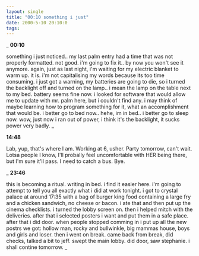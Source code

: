 ```yaml
---
layout: single
title: "00:10 something i just"
date: 2000-5-10 20:10:0
tags: 
---
```



_
**00:10**

something i just noticed.. my last palm entry had a time that was not properly formatted. not good. i'm going to fix it.. by now you won't see it anymore. again, just as last night, i'm waiting for my electric blanket to warm up. it is. i'm not capitalising my words because its too time consuming. i just got a warning, my batteries are going to die, so i turned the backlight off and turned on the lamp.. i mean the lamp on the table next to my bed. battery seems fine now. i looked for software that would allow me to update with mr. palm here, but i couldn't find any. i may think of maybe learning how to program something for it, what an accomplishment that would be. i better go to bed now.. hehe, im in bed.. i better go to sleep now. wow, just now i ran out of power, i think it's the backlight, it sucks power very badly.
_






**14:48**

Lab, yup, that's where I am. Working at 6, usher. Party tomorrow, can't wait. Lotsa people I know, I'll probally feel uncomfortable with HER being there, but I'm sure it'll pass. I need to catch a bus. Bye.






_
**23:46**

this is becoming a ritual. writing in bed. i find it easier here. i'm going to attempt to tell you all exactly what i did at work tonight. i got to crystal palace at around 17:35 with a bag of burger king food containing a large fry and a chicken sandwich, no cheese or bacon. i ate that and then put up the cinema checklists. i turned the lobby screen on. then i helped mitch with the deliveries. after that i selected posters i want and put them in a safe place. after that i did door. when people stopped comming in i put up all the new postrs we got: hollow man, rocky and bullwinkle, big mammas house, boys and girls and loser. then i went on break. came back from break, did checks, talked a bit to jeff. swept the main lobby. did door, saw stephanie. i shall contine tomorrow.
_




